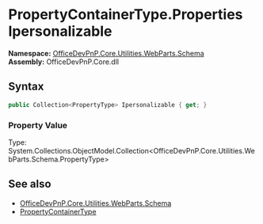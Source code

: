 # PropertyContainerType.Properties Ipersonalizable
  

**Namespace:** [OfficeDevPnP.Core.Utilities.WebParts.Schema](OfficeDevPnP.Core.Utilities.WebParts.Schema.md)  
**Assembly:** OfficeDevPnP.Core.dll  
## Syntax
```C#
public Collection<PropertyType> Ipersonalizable { get; }
```

### Property Value
Type: System.Collections.ObjectModel.Collection<OfficeDevPnP.Core.Utilities.WebParts.Schema.PropertyType>  

## See also
- [OfficeDevPnP.Core.Utilities.WebParts.Schema](OfficeDevPnP.Core.Utilities.WebParts.Schema.md)
- [PropertyContainerType](OfficeDevPnP.Core.Utilities.WebParts.Schema.PropertyContainerType.md) 
